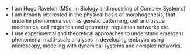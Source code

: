 - I am Hugo Raveton (MSc. in Biology and modeling of Complex Systems)
- I am broadly interested in the physical basis of morphogenesis, that underlie phenomena such as genetic patterning, cell and tissue mechanics, cell migration and geometry, regulation networks etc.
- I use experimental and theoretical approaches to understand emergent phenomena: multi-scale analyses in developing embryos using microscopy, modeling with dynamical systems and complex networks.

